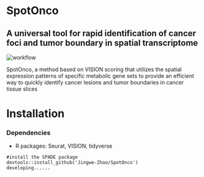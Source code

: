 # SpotOnco
## A universal tool for rapid identification of cancer foci and tumor boundary in spatial transcriptome

![workflow](https://github.com/user-attachments/assets/ba3b2ad4-7cf5-4ecf-9c37-85825298bc0b)

SpotOnco, a method based on VISION scoring that utilizes the spatial expression patterns of specific metabolic gene sets to provide an efficient way to quickly identify cancer lesions and tumor boundaries in cancer tissue slices

# Installation
### Dependencies
* R packages: Seurat, VISION, tidyverse

```
#install the SPADE package
devtools::install_github('Jingwe-Zhao/SpotOnco')
developing......
```
